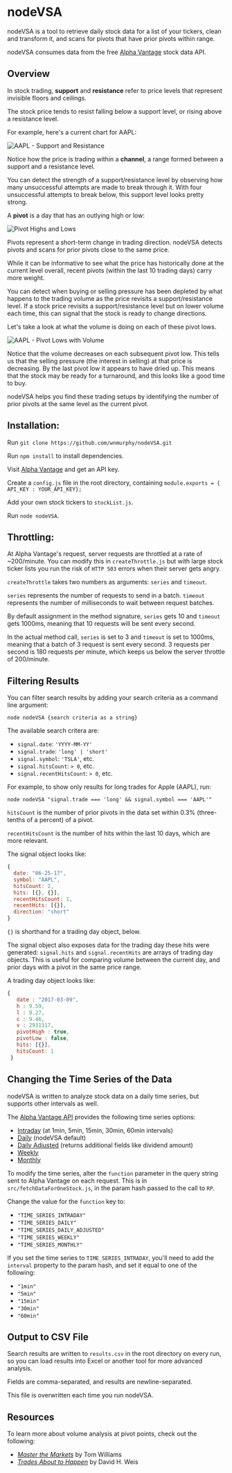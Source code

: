 # nodeVSA

nodeVSA is a tool to retrieve daily stock data for a list of your tickers, clean and transform it, and scans for pivots that have prior pivots within range.

nodeVSA consumes data from the free [Alpha Vantage](https://www.alphavantage.co/) stock data API.

## Overview

In stock trading, **support** and **resistance** refer to price levels that represent invisible floors and ceilings.

The stock price tends to resist falling below a support level, or rising above a resistance level.

For example, here's a current chart for AAPL:

![AAPL - Support and Resistance](./img/sup-res.png)

Notice how the price is trading within a **channel**, a range formed between a support and a resistance level.

You can detect the strength of a support/resistance level by observing how many unsuccessful attempts are made to break through it. With four unsuccessful attempts to break below, this support level looks pretty strong.

A **pivot** is a day that has an outlying high or low:

![Pivot Highs and Lows](./img/pivots.png)

Pivots represent a short-term change in trading direction. nodeVSA detects pivots and scans for prior pivots close to the same price. 

While it can be informative to see what the price has historically done at the current level overall, recent pivots (within the last 10 trading days) carry more weight.

You can detect when buying or selling pressure has been depleted by what happens to the trading volume as the price revisits a support/resistance level. If a stock price revisits a support/resistance level but on lower volume each time, this can signal that the stock is ready to change directions.

Let's take a look at what the volume is doing on each of these pivot lows.

![AAPL - Pivot Lows with Volume](./img/pivots-w-vol.png)

Notice that the volume decreases on each subsequent pivot low. This tells us that the selling pressure (the interest in selling) at that price is decreasing. By the last pivot low it appears to have dried up. This means that the stock may be ready for a turnaround, and this looks like a good time to buy.

nodeVSA helps you find these trading setups by identifying the number of prior pivots at the same level as the current pivot.

## Installation:

Run `git clone https://github.com/wnmurphy/nodeVSA.git`

Run `npm install` to install dependencies.

Visit [Alpha Vantage](https://www.alphavantage.co/support/#api-key) and get an API key.

Create a `config.js` file in the root directory, containing `module.exports = { API_KEY : YOUR_API_KEY};`

Add your own stock tickers to `stockList.js`.

Run `node nodeVSA`.

## Throttling:

At Alpha Vantage's request, server requests are throttled at a rate of ~200/minute. You can modify this in `createThrottle.js` but with large stock ticker lists you run the risk of `HTTP 503` errors when their server gets angry.

`createThrottle` takes two numbers as arguments: `series` and `timeout`.

`series` represents the number of requests to send in a batch. `timeout` represents the number of milliseconds to wait between request batches.

By default assignment in the method signature, `series` gets 10 and `timeout` gets 1000ms, meaning that 10 requests will be sent every second.

In the actual method call, `series` is set to 3 and `timeout` is set to 1000ms, meaning that a batch of 3 request is sent every second.  3 requests per second is 180 requests per minute, which keeps us below the server throttle of 200/minute.

## Filtering Results

You can filter search results by adding your search criteria as a command line argument:

  `node nodeVSA {search criteria as a string}`

The available search critera are:

- `signal.date`: `'YYYY-MM-YY'`
- `signal.trade`: `'long' | 'short'`
- `signal.symbol`: `'TSLA'`, etc.
- `signal.hitsCount`: `> 0`, etc.
- `signal.recentHitsCount`: `> 0`, etc.

For example, to show only results for long trades for Apple (AAPL), run:

  `node nodeVSA "signal.trade === 'long' && signal.symbol === 'AAPL'"`

`hitsCount` is the number of prior pivots in the data set within 0.3% (three-tenths of a percent) of a pivot.

`recentHitsCount` is the number of hits within the last 10 days, which are more relevant.

The signal object looks like:

~~~javascript
{
  date: "06-25-17",
  symbol: "AAPL",
  hitsCount: 2,
  hits: [{}, {}],
  recentHitsCount: 1,
  recentHits: [{}],
  direction: "short"
}
~~~

`{}` is shorthand for a trading day object, below.

The signal object also exposes data for the trading day these hits were generated: `signal.hits` and `signal.recentHits` are arrays of trading day objects. This is useful for comparing volume between the current day, and prior days with a pivot in the same price range.

A trading day object looks like:

~~~javascript
{
   date : "2017-03-09",
   h : 9.59,
   l : 9.27,
   c : 9.46,
   v : 2931317,
   pivotHigh : true,
   pivotLow : false,
   hits: [{}],
   hitsCount: 1
 }
~~~

## Changing the Time Series of the Data

nodeVSA is written to analyze stock data on a daily time series, but supports other intervals as well.

The [Alpha Vantage API](https://www.alphavantage.co/documentation) provides the following time series options:

- [Intraday](https://www.alphavantage.co/documentation/#intraday) (at 1min, 5min, 15min, 30min, 60min intervals)
- [Daily](https://www.alphavantage.co/documentation/#daily) (nodeVSA default)
- [Daily Adjusted](https://www.alphavantage.co/documentation/#dailyadj) (returns additional fields like dividend amount)
- [Weekly](https://www.alphavantage.co/documentation/#weekly)
- [Monthly](https://www.alphavantage.co/documentation/#monthly)

To modify the time series, alter the `function` parameter in the query string sent to Alpha Vantage on each request. This is in `src/fetchDataForOneStock.js`, in the param hash passed to the call to `RP`.

Change the value for the `function` key to:

- `"TIME_SERIES_INTRADAY"`
- `"TIME_SERIES_DAILY"`
- `"TIME_SERIES_DAILY_ADJUSTED"`
- `"TIME_SERIES_WEEKLY"`
- `"TIME_SERIES_MONTHLY"`

If you set the time series to `TIME_SERIES_INTRADAY`, you'll need to add the `interval` property to the param hash, and set it equal to one of the following:

- `"1min"`
- `"5min"`
- `"15min"`
- `"30min"`
- `"60min"`

## Output to CSV File

Search results are written to `results.csv` in the root directory on every run, so you can load results into Excel or another tool for more advanced analysis.

Fields are comma-separated, and results are newline-separated.

This file is overwritten each time you run nodeVSA.

## Resources

To learn more about volume analysis at pivot points, check out the following:

- [*Master the Markets*](https://www.tradeguider.com/mtm_251058.pdf) by Tom Williams
- [*Trades About to Happen*](https://www.amazon.com/gp/product/0470487801/) by David H. Weis